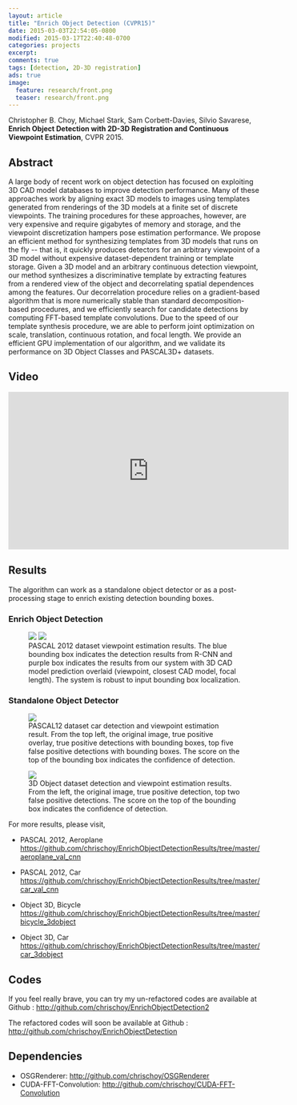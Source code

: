 ```yaml
---
layout: article
title: "Enrich Object Detection (CVPR15)"
date: 2015-03-03T22:54:05-0800
modified: 2015-03-17T22:40:48-0700
categories: projects
excerpt:
comments: true
tags: [detection, 2D-3D registration]
ads: true
image:
  feature: research/front.png
  teaser: research/front.png
---
```


Christopher B. Choy, Michael Stark, Sam Corbett-Davies, Silvio Savarese, **Enrich Object Detection with 2D-3D Registration and Continuous Viewpoint Estimation**, CVPR 2015.

## Abstract

A large body of recent work on object detection has focused on exploiting 3D CAD model databases to improve detection performance. Many of these approaches work by aligning exact 3D models to images using templates generated from renderings of the 3D models at a finite set of discrete viewpoints. The training procedures for these approaches, however, are very expensive and require gigabytes of memory and storage, and the viewpoint discretization hampers pose estimation performance. 
We propose an efficient method for synthesizing templates from 3D models that runs on the fly -- that is, it quickly produces detectors for an arbitrary viewpoint of a 3D model without expensive dataset-dependent training or template storage. Given a 3D model and an arbitrary continuous detection viewpoint, our method synthesizes a discriminative template by extracting features from a rendered view of the object and decorrelating spatial dependences among the features. Our decorrelation procedure relies on a gradient-based algorithm that is more numerically stable than standard decomposition-based procedures, and we efficiently search for candidate detections by computing FFT-based template convolutions. Due to the speed of our template synthesis procedure, we are able to perform joint optimization on scale, translation, continuous rotation, and focal length. We provide an efficient GPU implementation of our algorithm, and we validate its performance on 3D Object Classes and PASCAL3D+ datasets.

## Video

<iframe width="560" height="315" src="https://www.youtube.com/embed/YKtioOXY8yQ" frameborder="0" allowfullscreen></iframe>

## Results

The algorithm can work as a standalone object detector or as a post-processing stage to enrich existing detection bounding boxes.

### Enrich Object Detection

<figure class="half">
	<img src="https://raw.githubusercontent.com/chrischoy/EnrichObjectDetectionResults/master/car_val_cnn/PASCAL12_car_val_init_0_car_each_27_lim_250_lam_0.150_a_48_e_4_y_1_f_1_scale_1.00_sbin_6_level_20_skp_n_sm_dvpv_server_104_tmp_3_prop_cnn_tuning_nv_8_img_15_dwot_obj_2.jpg">
	<img src="https://raw.githubusercontent.com/chrischoy/EnrichObjectDetectionResults/master/aeroplane_val_cnn/PASCAL12_aeroplane_val_init_0_aeroplane_each_7_lim_250_lam_0.150_a_24_e_5_y_5_f_1_scale_1.00_sbin_6_level_20_skp_n_sm_dvpv_server_capri7_tmp_1_prop_cnn_tuning_nv_8_img_201_dwot_obj_1.jpg">
	<figcaption>PASCAL 2012 dataset viewpoint estimation results. The blue bounding box indicates the detection results from R-CNN and purple box indicates the results from our system with 3D CAD model prediction overlaid (viewpoint, closest CAD model, focal length). The system is robust to input bounding box localization.</figcaption>
</figure>

### Standalone Object Detector

<figure>
	<img src="https://raw.githubusercontent.com/chrischoy/EnrichObjectDetectionResults/master/car_pascal12_det/PASCAL_car_val_init_0_Car_each_27_lim_250_lam_0.150_a_24_e_3_y_1_f_1_scale_2.00_sbin_6_level_15_skp_n_server_101_tmp_2_img_85.jpg">
	<figcaption>PASCAL12 dataset car detection and viewpoint estimation result. From the top left, the original image, true positive overlay, true positive detections with bounding boxes, top five false positive detections with bounding boxes. The score on the top of the bounding box indicates the confidence of detection.</figcaption>
</figure>
<figure>
	<img src="{{ site.url }}/images/research/eod_car.png">
	<figcaption>3D Object dataset detection and viewpoint estimation results. From the left, the original image, true positive detection, top two false positive detections. The score on the top of the bounding box indicates the confidence of detection.</figcaption>
</figure>

For more results, please visit,

- PASCAL 2012, Aeroplane
    <https://github.com/chrischoy/EnrichObjectDetectionResults/tree/master/aeroplane_val_cnn>

- PASCAL 2012, Car
    <https://github.com/chrischoy/EnrichObjectDetectionResults/tree/master/car_val_cnn>

- Object 3D, Bicycle
    <https://github.com/chrischoy/EnrichObjectDetectionResults/tree/master/bicycle_3dobject>

- Object 3D, Car
    <https://github.com/chrischoy/EnrichObjectDetectionResults/tree/master/car_3dobject>

## Codes

If you feel really brave, you can try my un-refactored codes are available at
Github : <http://github.com/chrischoy/EnrichObjectDetection2>


The refactored codes will soon be available at
Github : <http://github.com/chrischoy/EnrichObjectDetection>

## Dependencies

- OSGRenderer: <http://github.com/chrischoy/OSGRenderer>
- CUDA-FFT-Convolution: <http://github.com/chrischoy/CUDA-FFT-Convolution>
